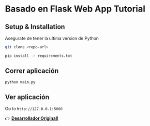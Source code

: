 # Basado en Flask Web App Tutorial

## Setup & Installation

Asegurate de tener la ultima version de Python

```bash
git clone <repo-url>
```

```bash
pip install -r requirements.txt
```

## Correr aplicación

```bash
python main.py
```

## Ver aplicación

Go to `http://127.0.0.1:5000`

👉 **[Desarrollador Original!](https://techwithtim.net)**  
